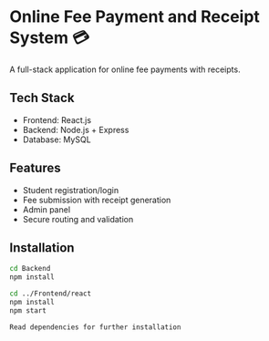 # Online Fee Payment and Receipt System 💳

A full-stack application for online fee payments with receipts.

## Tech Stack
- Frontend: React.js
- Backend: Node.js + Express
- Database: MySQL

## Features
- Student registration/login
- Fee submission with receipt generation
- Admin panel
- Secure routing and validation

## Installation
```bash
cd Backend
npm install

cd ../Frontend/react
npm install
npm start

Read dependencies for further installation

